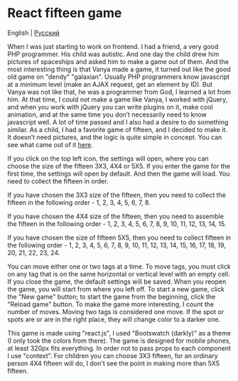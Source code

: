 # React fifteen game

English | [Русский](./README.ru.md) 

When I was just starting to work on frontend. I had a friend, a very good PHP programmer. His child was autistic. And one day the child drew him pictures of spaceships and asked him to make a game out of them. And the most interesting thing is that Vanya made a game, it turned out like the good old game on "dendy" "galaxian". Usually PHP programmers know javascript at a minimum level (make an AJAX request, get an element by ID). But Vanya was not like that, he was a programmer from God, I learned a lot from him. At that time, I could not make a game like Vanya, I worked with jQuery, and when you work with jQuery you can write plugins on it, make cool animation, and at the same time you don’t necessarily need to know javascript well. A lot of time passed and I also had a desire to do something similar. As a child, I had a favorite game of fifteen, and I decided to make it. It doesn’t need pictures, and the logic is quite simple in concept. You can see what came out of it [here](https://maksimkajchk.github.io/react-fifteen-game/).

If you click on the top left icon, the settings will open, where you can choose the size of the fifteen 3X3, 4X4 or 5X5. If you enter the game for the first time, the settings will open by default. And then the game will load. You need to collect the fifteen in order.

If you have chosen the 3X3 size of the fifteen, then you need to collect the fifteen in the following order - 1, 2, 3, 4, 5, 6, 7, 8. 

If you have chosen the 4X4 size of the fifteen, then you need to assemble the fifteen in the following order - 1, 2, 3, 4, 5, 6, 7, 8, 9, 10, 11, 12, 13, 14, 15.

If you have chosen the size of fifteen 5X5, then you need to collect fifteen in the following order - 1, 2, 3, 4, 5, 6, 7, 8, 9, 10, 11, 12, 13, 14, 15, 16, 17, 18, 19, 20, 21, 22, 23, 24.

You can move either one or two tags at a time. To move tags, you must click on any tag that is on the same horizontal or vertical level with an empty cell. If you close the game, the default settings will be saved. When you reopen the game, you will start from where you left off. To start a new game, click the "New game" button; to start the game from the beginning, click the "Reload game" button. To make the game more interesting, I count the number of moves. Moving two tags is considered one move. If the spot or spots are or are in the right place, they will change color to a darker one.

This game is made using "react.js", I used "Bootswatch (darkly)" as a theme (I only took the colors from there). The game is designed for mobile phones, at least 320px fits everything. In order not to pass props to each component I use "context". For children you can choose 3X3 fifteen, for an ordinary person 4X4 fifteen will do, I don't see the point in making more than 5X5 fifteen.